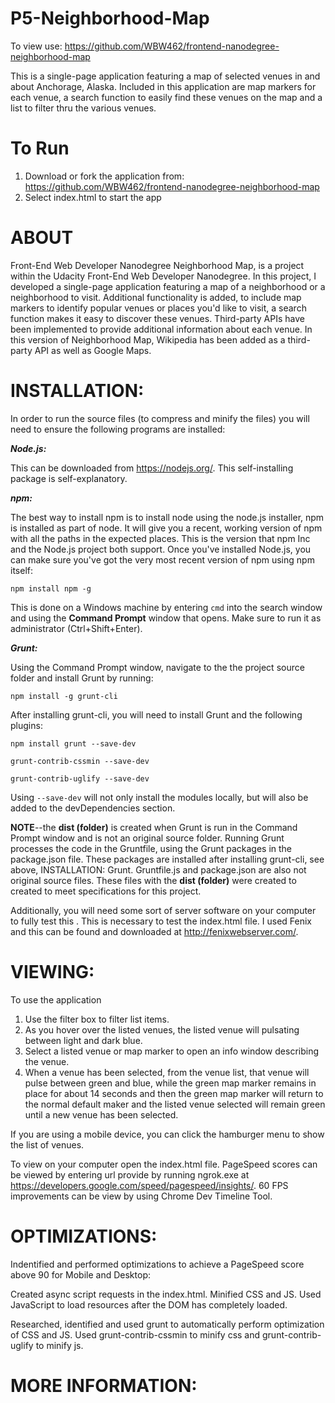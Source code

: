 # P5-Neighborhood-Map

To view use: <https://github.com/WBW462/frontend-nanodegree-neighborhood-map>

This is a single-page application featuring a map of selected venues in and about Anchorage, Alaska. Included in this application are map markers for each venue, a search function to easily find these venues on the map and a list to filter thru the various venues.

# To Run

1. Download or fork the application from: <https://github.com/WBW462/frontend-nanodegree-neighborhood-map>
2. Select index.html to start the app

# ABOUT

Front-End Web Developer Nanodegree Neighborhood Map, is a project within the Udacity Front-End Web Developer Nanodegree. In this project, I developed a single-page application featuring a map of a neighborhood or a neighborhood to visit.  Additional functionality is added, to include map markers to identify popular venues or places you'd like to visit, a search function makes it easy to discover these venues.  Third-party APIs have been implemented to provide additional information about each venue.  In this version of Neighborhood Map, Wikipedia has been added as a third-party API as well as Google Maps.

# INSTALLATION:

In order to run the source files (to compress and minify the files) you will need to ensure the following programs are installed:

_**Node.js:**_

This can be downloaded from <https://nodejs.org/>. This self-installing package is self-explanatory.

_**npm:**_

The best way to install npm is to install node using the node.js installer, npm is installed as part of node. It will give you a recent, working version of npm with all the paths in the expected places. This is the version that npm Inc and the Node.js project both support. Once you've installed Node.js, you can make sure you've got the very most recent version of npm using npm itself:

`npm install npm -g`

This is done on a Windows machine by entering `cmd` into the search window and using the **Command Prompt** window that opens. Make sure to run it as administrator (Ctrl+Shift+Enter).

_**Grunt:**_

Using the Command Prompt window, navigate to the the project source folder and install Grunt by running:

`npm install -g grunt-cli`

After installing grunt-cli, you will need to install Grunt and the following plugins:

`npm install grunt --save-dev`

`grunt-contrib-cssmin --save-dev`

`grunt-contrib-uglify --save-dev`

Using `--save-dev` will not only install the modules locally, but will also be added to the devDependencies section.

**NOTE**--the **dist (folder)** is created when Grunt is run in the Command Prompt window and is not an original source folder. Running Grunt processes the code in the Gruntfile, using the Grunt packages in the package.json file. These packages are installed after installing grunt-cli, see above, INSTALLATION: Grunt. Gruntfile.js and package.json are also not original source files. These files with the **dist (folder)** were created to created to meet specifications for this project.

Additionally, you will need some sort of server software on your computer to fully test this . This is necessary to test the index.html file.  I used Fenix and this can be found and downloaded at http://fenixwebserver.com/.

# VIEWING:

To use the application

1. Use the filter box to filter list items.
2. As you hover over the listed venues, the listed venue will pulsating between light and dark blue.
3. Select a listed venue or map marker to open an info window describing the venue.
4. When a venue has been selected, from the venue list, that venue will pulse between green and blue, while the green map marker remains in place for about 14 seconds and then the green map marker will return to the normal default maker and the listed venue selected will remain green until a new venue has been selected.

If you are using a mobile device, you can click the hamburger menu to show the list of venues.

To view on your computer open the index.html file. PageSpeed scores can be viewed by entering url provide by running ngrok.exe at <https://developers.google.com/speed/pagespeed/insights/>. 60 FPS improvements can be view by using Chrome Dev Timeline Tool.

# OPTIMIZATIONS:

Indentified and performed optimizations to achieve a PageSpeed score above 90 for Mobile and Desktop:

Created async script requests in the index.html.  Minified CSS and JS. Used JavaScript to load resources after the DOM has completely loaded.

Researched, identified and used grunt to automatically perform optimization of CSS and JS. Used grunt-contrib-cssmin to minify css and grunt-contrib-uglify to minify js.

# MORE INFORMATION:
